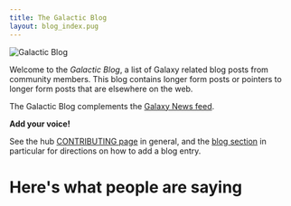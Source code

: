 ```yaml
---
title: The Galactic Blog
layout: blog_index.pug
---
```


<img class="img-fluid float-right" src="/src/images/galaxy-logos/galactic-blog-400.png" alt="Galactic Blog" />

Welcome to the *Galactic Blog*, a list of Galaxy related blog posts from community members.  This blog contains longer form posts or pointers to longer form posts that are elsewhere on the web.

The Galactic Blog complements the [Galaxy News feed](/src/news/index.md).

 **Add your voice!**

See the hub [CONTRIBUTING page](https://github.com/galaxyproject/galaxy-hub/tree/master/CONTRIBUTING.md) in general, and the [blog section](https://github.com/galaxyproject/galaxy-hub/blob/master/CONTRIBUTING.md#blog-metadata) in particular for directions on how to add a blog entry.

# Here's what people are saying

